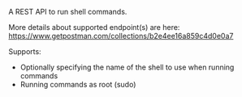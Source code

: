 A REST API to run shell commands.


More details about supported endpoint(s) are here: https://www.getpostman.com/collections/b2e4ee16a859c4d0e0a7

Supports:

* Optionally specifying the name of the shell to use when running commands
* Running commands as root (sudo)
